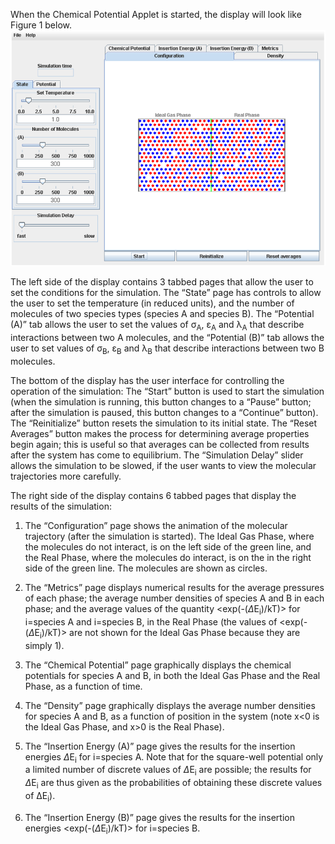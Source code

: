 

When the Chemical Potential Applet is started, the display will look like Figure 1 below.
![](./ChemPotModule1.png)

The left side of the display contains 3 tabbed pages that allow the user to set the conditions for the simulation.  The “State” page has controls to allow the user to set the temperature (in reduced units), and the number of molecules of two species types (species A and species B).  The “Potential (A)”  tab allows the user to set the values of &sigma;<sub>A</sub>, &epsilon;<sub>A</sub> and &lambda;<sub>A</sub> that describe interactions between two A molecules, and the “Potential (B)”  tab allows the user to set values of &sigma;<sub>B</sub>, &epsilon;<sub>B</sub> and &lambda;<sub>B</sub> that describe interactions between two B molecules.

The bottom of the display has the user interface for controlling the operation of the simulation: The “Start” button is used to start the simulation (when the simulation is running, this button changes to a “Pause” button; after the simulation is paused, this button changes to a “Continue” button).  The “Reinitialize” button resets the simulation to its initial state.  The “Reset Averages” button makes the process for determining average properties begin again; this is useful so that averages can be collected from results after the system has come to equilibrium.  The “Simulation Delay” slider allows the simulation to be slowed, if the user wants to view the molecular trajectories more carefully.

The right side of the display contains 6 tabbed pages that display the results of the simulation:

1. The “Configuration” page shows the animation of the molecular trajectory (after the simulation is started).   The Ideal Gas Phase, where the molecules do not interact, is on the left side of the green line, and the Real Phase, where the molecules do interact, is on the in the right side of the green line.  The molecules are shown as circles.

2. The “Metrics” page displays numerical results for the average pressures of each phase; the average number densities of species A and B in each phase; and the average values of the quantity <exp(-(<VAR>&Delta;</VAR>E<sub>i</sub>)/kT)> for i=species A and i=species B, in the Real Phase (the values of <exp(-(<VAR>&Delta;</VAR>E<sub>i</sub>)/kT)> are not shown for the Ideal Gas Phase because they are simply 1).

3. The “Chemical Potential” page graphically displays the chemical potentials for species A and B, in both the Ideal Gas Phase and the Real Phase, as a function of time.

4. The “Density” page graphically displays the average number densities for species A and B, as a function of position in the system (note x<0 is the Ideal Gas Phase, and x>0 is the Real Phase).

5. The “Insertion Energy (A)” page gives the results for the insertion energies <VAR>&Delta;</VAR>E<sub>i</sub> for i=species A.  Note that for the square-well potential only a limited number of discrete values of <VAR>&Delta;</VAR>E<sub>i</sub> are possible; the results for <VAR>&Delta;</VAR>E<sub>i</sub> are thus given as the probabilities of obtaining these discrete values of ∆E<sub>i</sub>).  

6. The “Insertion Energy (B)” page gives the results for the insertion energies <exp(-(<VAR>&Delta;</VAR>E<sub>i</sub>)/kT)> for i=species B.